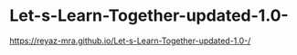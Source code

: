 # Let-s-Learn-Together-updated-1.0-

https://reyaz-mra.github.io/Let-s-Learn-Together-updated-1.0-/
